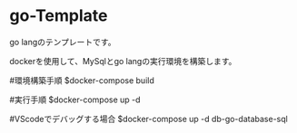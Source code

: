 # go-Template
go langのテンプレートです。

dockerを使用して、MySqlとgo langの実行環境を構築します。

#環境構築手順
$docker-compose build

#実行手順
$docker-compose up -d

#VScodeでデバッグする場合
$docker-compose up -d db-go-database-sql 